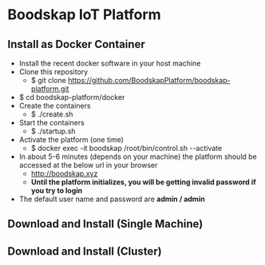 # Boodskap IoT Platform

## Install as Docker Container

+ Install the recent docker software in your host machine
+ Clone this repository
    + $ git clone https://github.com/BoodskapPlatform/boodskap-platform.git
+ $ cd boodskap-platform/docker
+ Create the containers
    + $ ./create.sh
+ Start the containers
    + $ ./startup.sh
+ Activate the platform (one time)
    + $ docker exec -it boodskap /root/bin/control.sh --activate
+ In about 5-6 minutes (depends on your machine) the platform should be accessed at the below url in your browser
    + http://boodskap.xyz
    + **Until the platform initializes, you will be getting invalid password if you try to login**
+ The default user name and password are **admin / admin**

## Download and Install (Single Machine)

## Download and Install (Cluster)

